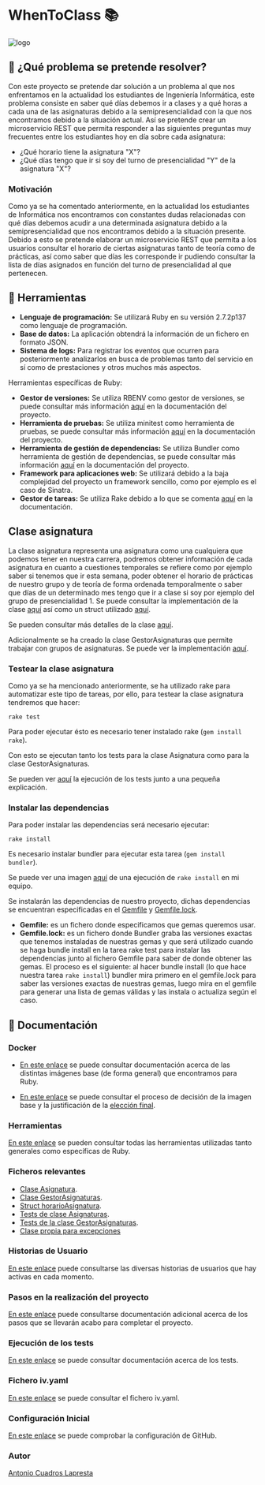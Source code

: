 # WhenToClass :books:

![logo](https://github.com/antoniocuadros/WhenToClass/blob/master/docs/logo.jpg)


## :notebook: ¿Qué problema se pretende resolver?
Con este proyecto se pretende dar solución a un problema al que nos enfrentamos en la actualidad los estudiantes de Ingeniería Informática, este problema consiste en saber qué días debemos ir a clases y a qué horas a cada una de las asignaturas debido a la semipresencialidad con la que nos encontramos debido a la situación actual.
Así se pretende crear un microservicio REST que permita responder a las siguientes preguntas muy frecuentes entre los estudiantes hoy en día sobre cada asignatura:
- ¿Qué horario tiene la asignatura "X"?
- ¿Qué días tengo que ir si soy del turno de presencialidad "Y" de la asignatura "X"?

### Motivación
Como ya se ha comentado anteriormente, en la actualidad los estudiantes de Informática nos encontramos con constantes dudas relacionadas con qué días debemos acudir a una determinada asignatura debido a la semipresencialidad que nos encontramos debido a la situación presente. Debido a esto se pretende elaborar un microservicio REST que permita a los usuarios consultar el horario de ciertas asignaturas tanto de teoría como de prácticas, así como saber que días les corresponde ir pudiendo consultar la lista de días asignados en función del turno de presencialidad al que pertenecen.

## :wrench: Herramientas
- **Lenguaje de programación:** Se utilizará Ruby en su versión 2.7.2p137 como lenguaje de programación.
- **Base de datos:** La aplicación obtendrá la información de un fichero en formato JSON.
- **Sistema de logs:** Para registrar los eventos que ocurren para posteriormente analizarlos en busca de problemas tanto del servicio en sí como de prestaciones y otros muchos más aspectos.

Herramientas específicas de Ruby:
- **Gestor de versiones:** Se utiliza RBENV como gestor de versiones, se puede consultar más información [aquí](https://github.com/antoniocuadros/WhenToClass/blob/master/docs/Herramientas/rbenv.md) en la documentación del proyecto.
- **Herramienta de pruebas:** Se utiliza minitest como herramienta de pruebas, se puede consultar más información [aquí](https://github.com/antoniocuadros/WhenToClass/blob/master/docs/Herramientas/minitest.md) en la documentación del proyecto.
- **Herramienta de gestión de dependencias:** Se utiliza Bundler como herramienta de gestión de dependencias, se puede consultar más información [aquí](https://github.com/antoniocuadros/WhenToClass/blob/master/docs/Herramientas/bundler.md) en la documentación del proyecto.
- **Framework para aplicaciones web:** Se utilizará debido a la baja complejidad del proyecto un framework sencillo, como por ejemplo es el caso de Sinatra.
- **Gestor de tareas:** Se utiliza Rake debido a lo que se comenta [aquí](https://github.com/antoniocuadros/WhenToClass/blob/master/docs/Herramientas/rake.md) en la documentación.
## Clase asignatura
La clase asignatura representa una asignatura como una cualquiera que podemos tener en nuestra carrera, podremos obtener información de cada asignatura en cuanto a cuestiones temporales se refiere como por ejemplo saber si tenemos que ir esta semana, poder obtener el horario de prácticas de nuestro grupo y de teoría de forma ordenada temporalmente o saber que días de un determinado mes tengo que ir a clase si soy por ejemplo del grupo de presencialidad 1. Se puede consultar la implementación de la clase [aquí](https://github.com/antoniocuadros/WhenToClass/blob/master/lib/asignatura.rb) así como un struct utilizado [aquí](https://github.com/antoniocuadros/WhenToClass/blob/master/lib/horarioasignatura.rb).

Se pueden consultar más detalles de la clase [aquí](https://github.com/antoniocuadros/WhenToClass/blob/master/docs/Clases/asignatura.md).

Adicionalmente se ha creado la clase GestorAsignaturas que permite trabajar con grupos de asignaturas. Se puede ver la implementación [aquí](https://github.com/antoniocuadros/WhenToClass/blob/master/lib/gestorasignaturas.rb).

### Testear la clase asignatura
Como ya se ha mencionado anteriormente, se ha utilizado rake para automatizar este tipo de tareas, por ello, para testear la clase asignatura tendremos que hacer:

`rake test`

Para poder ejecutar ésto es necesario tener instalado rake (`gem install rake`).

Con esto se ejecutan tanto los tests para la clase Asignatura como para la clase GestorAsignaturas.

Se pueden ver [aquí](https://github.com/antoniocuadros/WhenToClass/blob/master/docs/tests/tests.md) la ejecución de los tests junto a una pequeña explicación.

### Instalar las dependencias
Para poder instalar las dependencias será necesario ejecutar:

`rake install`

Es necesario instalar bundler para ejecutar esta tarea (`gem install bundler`).

Se puede ver una imagen [aquí](https://github.com/antoniocuadros/WhenToClass/blob/master/docs/rakeinstall/install.png) de una ejecución de `rake install` en mi equipo.

Se instalarán las dependencias de nuestro proyecto, dichas dependencias se encuentran especificadas en el [Gemfile](https://github.com/antoniocuadros/WhenToClass/blob/master/Gemfile) y [Gemfile.lock](https://github.com/antoniocuadros/WhenToClass/blob/master/Gemfile.lock). 
- **Gemfile:** es un fichero donde especificamos que gemas queremos usar. 
- **Gemfile.lock:** es un fichero donde Bundler graba las versiones exactas que tenemos instaladas de nuestras gemas y que será utilizado cuando se haga bundle install en la tarea rake test para instalar las dependencias junto al fichero Gemfile para saber de donde obtener las gemas. El proceso es el siguiente: al hacer bundle install (lo que hace nuestra tarea `rake install`) bundler mira primero en el gemfile.lock para saber las versiones exactas de nuestras gemas, luego mira en el gemfile para generar una lista de gemas válidas y las instala o actualiza según el caso.

## :hammer: Documentación

### Docker
- [En este enlace](https://github.com/antoniocuadros/WhenToClass/blob/master/docs/Docker/Imagenes_base.md) se puede consultar documentación acerca de las distintas imágenes base (de forma general) que encontramos para Ruby.

- [En este enlace](https://github.com/antoniocuadros/WhenToClass/blob/master/docs/Docker/pruebasIm%C3%A1genes.md) se puede consultar el proceso de decisión de la imagen base y la justificación de la [elección final](https://github.com/antoniocuadros/WhenToClass/blob/master/docs/Docker/pruebasIm%C3%A1genes.md#id3).

### Herramientas
[En este enlace](https://github.com/antoniocuadros/WhenToClass/blob/master/docs/Herramientas/herramientas.md) se pueden consultar todas las herramientas utilizadas tanto generales como específicas de Ruby.

### Ficheros relevantes
- [Clase Asignatura](https://github.com/antoniocuadros/WhenToClass/blob/master/lib/asignatura.rb).
- [Clase GestorAsignaturas](https://github.com/antoniocuadros/WhenToClass/blob/master/lib/gestorasignaturas.rb).
- [Struct horarioAsignatura](https://github.com/antoniocuadros/WhenToClass/blob/master/lib/horarioasignatura.rb).
- [Tests de clase Asignaturas](https://github.com/antoniocuadros/WhenToClass/blob/master/t/TestAsignaturas.rb).
- [Tests de la clase GestorAsignaturas](https://github.com/antoniocuadros/WhenToClass/blob/master/t/TestGestorAsignaturas.rb).
- [Clase propia para excepciones](https://github.com/antoniocuadros/WhenToClass/blob/master/lib/asignaturaerror.rb)

### Historias de Usuario
[En este enlace](https://github.com/antoniocuadros/WhenToClass/blob/master/docs/HistoriasUsuario/HistoriasUsuario.md) puede consultarse las diversas historias de usuarios que hay activas en cada momento.

### Pasos en la realización del proyecto
[En este enlace](https://github.com/antoniocuadros/WhenToClass/blob/master/docs/PasosProyecto/Pasos.md) puede consultarse documentación adicional acerca de los pasos que se llevarán acabo para completar el proyecto.

### Ejecución de los tests
[En este enlace](https://github.com/antoniocuadros/WhenToClass/blob/master/docs/tests/tests.md) se puede consultar documentación acerca de los tests.

### Fichero iv.yaml
[En este enlace](https://github.com/antoniocuadros/WhenToClass/blob/master/iv.yaml) se puede consultar el fichero iv.yaml.

### Configuración Inicial
[En este enlace](https://github.com/antoniocuadros/ejercicios-apuntes-IV/blob/master/Configuraci%C3%B3n%20gitHub/ConfiguracionGit.md) se puede comprobar la configuración de GitHub.

### Autor
[Antonio Cuadros Lapresta](https://github.com/antoniocuadros)
